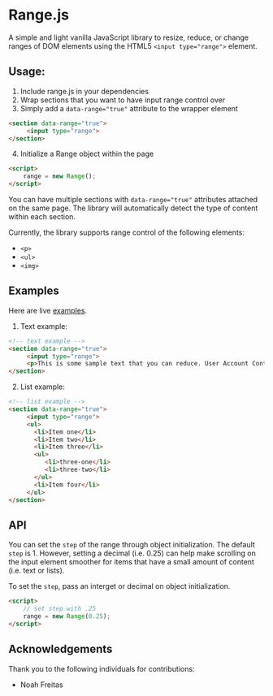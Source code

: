 # Range.js

A simple and light vanilla JavaScript library to resize, reduce, or change ranges of DOM elements using the HTML5 `<input type="range">` element.

## Usage:

1. Include range.js in your dependencies
2. Wrap sections that you want to have input range control over
3. Simply add a `data-range="true"` attribute to the wrapper element

  ```html
  <section data-range="true">
       <input type="range">
  </section>
  ```

4. Initialize a Range object within the page

  ```html
  <script>
      range = new Range();
  </script>
  ```

You can have multiple sections with `data-range="true"` attributes attached on the same page. The library will automatically detect the type of content within each section.

Currently, the library supports range control of the following elements:

* `<p>`
* `<ul>`
* `<img>`

## Examples

Here are live [examples](http://kylesb.github.io/range.js/).

1. Text example:

  ```html
  <!-- text example -->
  <section data-range="true">
       <input type="range">
       <p>This is some sample text that you can reduce. User Account Control (UAC) is a feature that can help you stay in control of your computer by informing you when a programs makes a change that requires administrator permissions..</p>
  </section>
  ```
2. List example:

  ```html
  <!-- list example -->
  <section data-range="true">
       <input type="range">
       <ul>
         <li>Item one</li>
         <li>Item two</li>
         <li>Item three</li>
         <ul>
            <li>three-one</li>
            <li>three-two</li>
         </ul>
         <li>Item four</li>
       </ul>
  </section>
  ```

## API

You can set the `step` of the range through object initialization. The default `step` is 1. However, setting a decimal (i.e. 0.25) can help make scrolling on the input element smoother for items that have a small amount of content (i.e. text or lists).

To set the `step`, pass an interget or decimal on object initialization.

```html
<script>
    // set step with .25
    range = new Range(0.25);
</script>
```

## Acknowledgements

Thank you to the following individuals for contributions:
  * Noah Freitas
